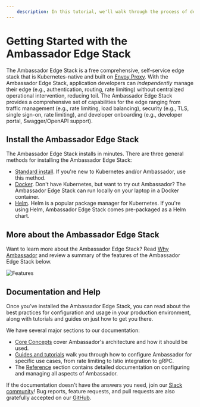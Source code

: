```yaml
---
    description: In this tutorial, we'll walk through the process of deploying Ambassador in Kubernetes for ingress routing.
---
```

# Getting Started with the Ambassador Edge Stack

The Ambassador Edge Stack is a free comprehensive, self-service edge stack that is Kubernetes-native and built on [Envoy Proxy](https://www.envoyproxy.io/). With the Ambassador Edge Stack, application developers can *independently* manage their edge (e.g., authentication, routing, rate limiting) without centralized operational intervention, reducing toil. The Ambassador Edge Stack provides a comprehensive set of capabilities for the edge ranging from traffic management (e.g., rate limiting, load balancing), security (e.g., TLS, single sign-on, rate limiting), and developer onboarding (e.g., developer portal, Swagger/OpenAPI support).

## Install the Ambassador Edge Stack

The Ambassador Edge Stack installs in minutes. There are three general methods for installing the Ambassador Edge Stack:

* [Standard install](../install). If you're new to Kubernetes and/or Ambassador, use this method.
* [Docker](../../about/quickstart). Don't have Kubernetes, but want to try out Ambassador? The Ambassador Edge Stack can run locally on your laptop in a Docker container.
* [Helm](../helm). Helm is a popular package manager for Kubernetes. If you're using Helm, Ambassador Edge Stack comes pre-packaged as a Helm chart.

## More about the Ambassador Edge Stack

Want to learn more about the Ambassador Edge Stack? Read [Why Ambassador](../../about/why-ambassador) and review a summary of the features of the Ambassador Edge Stack below.

![Features](../../doc-images/features-table.jpg)

## Documentation and Help

Once you’ve installed the Ambassador Edge Stack, you can read about the best practices for configuration and usage in your production environment, along with tutorials and guides on just how to get you there.

We have several major sections to our documentation:

* [Core Concepts](../../concepts/overview) cover Ambassador's architecture and how it should be used.
* [Guides and tutorials](../../docs/guides) walk you through how to configure Ambassador for specific use cases, from rate limiting to Istio integration to gRPC.
* The [Reference](../../reference/configuration) section contains detailed documentation on configuring and managing all aspects of Ambassador.

If the documentation doesn't have the answers you need, join our [Slack community](https://d6e.co/slack)! Bug reports, feature requests, and pull requests are also gratefully accepted on our [GitHub](https://github.com/datawire/ambassador/).
